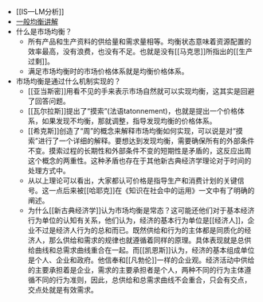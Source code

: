 - [[IS—LM分析]]
- [一般均衡讲解](https://www.youtube.com/watch?v=9WyjgaOCTEo)
- 什么是市场均衡？
    - 所有产品和生产资料的供给量和需求量相等。均衡状态意味着资源配置的效率最高，没有浪费，也没有不足。也就是没有[[马克思]]所指出的[[生产过剩]]。
    - 满足市场均衡时的市场价格体系就是均衡价格体系。
- 市场均衡是通过什么机制实现的？
    - [[亚当斯密]]用看不见的手来表示市场自然就可以实现均衡，这其实是回避了回答问题。
    - [[瓦尔拉斯]]提出了“摸索”(法语tatonnement)，也就是提出一个价格体系，如果发现不均衡，那就调整，指导发现均衡的价格体系。
    - [[希克斯]]创造了“周”的概念来解释市场均衡如何实现，可以说是对“摸索”进行了一个详细的解释。要想达到发现均衡，需要确保所有的外部条件不变。摸索过程的长期性和外部条件不变的短期性是矛盾的，这反应出周这个概念的两重性。这种矛盾也存在于其他新古典经济学理论对于时间的处理方式中。
    - 从以上理论可以看出，大家都认可价格是指导生产和消费计划的关键信号。这一点后来被[[哈耶克]]在《知识在社会中的运用》一文中有了明确的阐述。
    - 为什么[[新古典经济学]]认为市场均衡是常态？这可能还他们对于基本经济行为单位的认知有关系，他们认为，经济的基本行为单位是[[经济人]]，企业不过是经济人行为的总和而已。既然供给和行为的主体都是同质化的经济人，那么供给和需求的规律也就遵循着同样的原理。具体表现就是总供给曲线和总需求曲线重合在一起。而[[凯恩斯]]认为，经济的基本组成单位是个人、企业和政府。他信奉和[[凡勃伦]]一样的企业观。经济活动中供给的主要承担着是企业，需求的主要承担者是个人，两种不同的行为主体遵循不同的行为准则，因此，总供给和总需求曲线不会重合，只会有交点，交点处就是有效需求。
